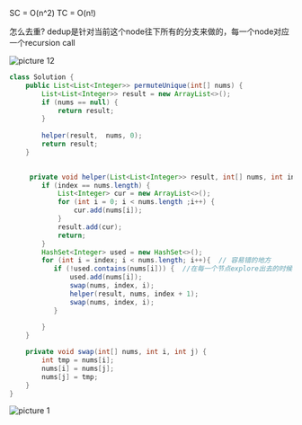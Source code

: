 SC = O(n^2)
TC = O(n!)


怎么去重? dedup是针对当前这个node往下所有的分支来做的，每一个node对应一个recursion call



![picture 12](https://i.loli.net/2021/09/15/rIme5j9wFW2QhME.png)  


```java
class Solution {
    public List<List<Integer>> permuteUnique(int[] nums) {
        List<List<Integer>> result = new ArrayList<>();
        if (nums == null) {
            return result;
        }
       
        helper(result,  nums, 0);
        return result;
    }
    

     private void helper(List<List<Integer>> result, int[] nums, int index) {
        if (index == nums.length) {
            List<Integer> cur = new ArrayList<>();
            for (int i = 0; i < nums.length ;i++) {
                cur.add(nums[i]);
            }
            result.add(cur);
            return;
        }
        HashSet<Integer> used = new HashSet<>();
        for (int i = index; i < nums.length; i++){  // 容易错的地方
           if (!used.contains(nums[i])) {  //在每一个节点explore出去的时候剪枝
               used.add(nums[i]);
               swap(nums, index, i);
               helper(result, nums, index + 1);
               swap(nums, index, i);
           } 
            
        }
    }

    private void swap(int[] nums, int i, int j) {
        int tmp = nums[i];
        nums[i] = nums[j];
        nums[j] = tmp;
    }
}
```

![picture 1](https://i.loli.net/2021/09/10/TmlB8K2OGCSn6fZ.png)  
